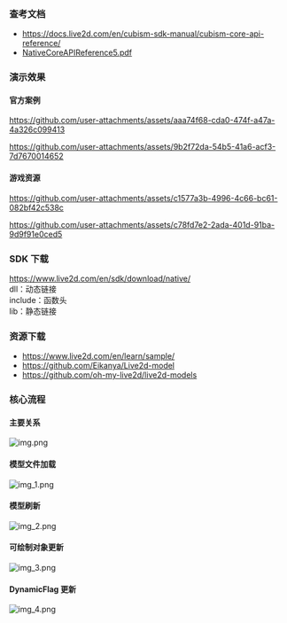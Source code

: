 ### 查考文档
- https://docs.live2d.com/en/cubism-sdk-manual/cubism-core-api-reference/
- [NativeCoreAPIReference5.pdf](cubism_sdk/NativeCoreAPIReference5.pdf)
### 演示效果
#### 官方案例

https://github.com/user-attachments/assets/aaa74f68-cda0-474f-a47a-4a326c099413

https://github.com/user-attachments/assets/9b2f72da-54b5-41a6-acf3-7d7670014652

#### 游戏资源

https://github.com/user-attachments/assets/c1577a3b-4996-4c66-bc61-082bf42c538c

https://github.com/user-attachments/assets/c78fd7e2-2ada-401d-91ba-9d9f91e0ced5

### SDK 下载
https://www.live2d.com/en/sdk/download/native/<br>
dll：动态链接<br>
include：函数头<br>
lib：静态链接
### 资源下载
- https://www.live2d.com/en/learn/sample/
- https://github.com/Eikanya/Live2d-model
- https://github.com/oh-my-live2d/live2d-models
### 核心流程
#### 主要关系
![img.png](img.png)
#### 模型文件加载
![img_1.png](img_1.png)
#### 模型刷新
![img_2.png](img_2.png)
#### 可绘制对象更新
![img_3.png](img_3.png)
#### DynamicFlag 更新
![img_4.png](img_4.png)
